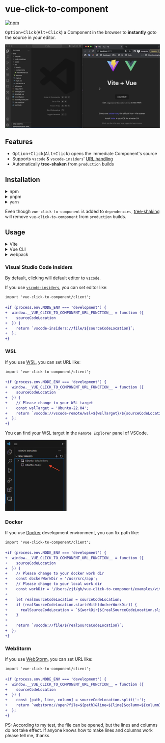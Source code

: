 # vue-click-to-component

[![npm](https://img.shields.io/npm/v/vue-click-to-component)](https://www.npmjs.com/package/vue-click-to-component)

<kbd>Option+Click</kbd>(<kbd>Alt+Click</kbd>) a Component in the browser to **instantly** goto the source in your editor.

![Vite Demo](./images/vite.webp)

## Features

- <kbd>Option+Click</kbd>(<kbd>Alt+Click</kbd>) opens the immediate Component's source
- Supports `vscode` & `vscode-insiders`' [URL handling](https://code.visualstudio.com/docs/editor/command-line#_opening-vs-code-with-urls)
- Automatically **tree-shaken** from `production` builds

## Installation

<details>
<summary>npm</summary>

```shell
npm install vue-click-to-component
```

</details>

<details>
<summary>pnpm</summary>

```shell
pnpm add vue-click-to-component
```

</details>

<details>
<summary>yarn</summary>

```shell
yarn add vue-click-to-component
```

</details>

Even though `vue-click-to-component` is added to `dependencies`, [tree-shaking](https://esbuild.github.io/api/#tree-shaking) will remove `vue-click-to-component` from `production` builds.

## Usage

<details>
<summary>Vite</summary>

[`vite.config.ts`](./examples/vite/vite.config.ts#L7)

```diff
+import { defineConfig } from 'vite'
import vue from '@vitejs/plugin-vue'
import vueClickToComponent from 'vue-click-to-component/vite-plugin';

// https://vitejs.dev/config/
export default defineConfig({
-  plugins: [vue()],
+  plugins: [vueClickToComponent(), vue()],
})
```

[`main.ts`](./examples/vite/src/main.ts#L4)

```diff
import { createApp } from 'vue'
import './style.css'
import App from './App.vue'
+import 'vue-click-to-component/client';

createApp(App).mount('#app')
```

</details>

<details>
<summary>Vue CLI</summary>

[`vue.config.js`](./examples/vue-cli/vue.config.js#L6-L8)

```diff
const { defineConfig } = require("@vue/cli-service");
+const vueClickToComponent = require("vue-click-to-component/vue-cli-plugin");

module.exports = defineConfig({
  transpileDependencies: true,
+  chainWebpack: (config) => {
+    vueClickToComponent(config);
+  },
});
```

[`main.js`](./examples/vue-cli/src/main.js#L3)

```diff
import Vue from 'vue'
import App from './App.vue'
+import 'vue-click-to-component/client.js'

Vue.config.productionTip = false

new Vue({
  render: h => h(App),
}).$mount('#app')
```

</details>

<details>
<summary>webpack</summary>

[`webpack.config.js`](./examples/webpack/webpack.config.js#L31-L35)

```diff
module: {
  rules: [
+    {
+        test: /\.vue$/,
+        enforce: 'pre',
+        loader: 'vue-click-to-component/loader',
+    },
    {
        test: /\.vue$/,
        loader: 'vue-loader',
    },
  ],
},
```

[`main.js`](./examples/webpack/src/index.js#L3)

```diff
import { createApp } from "vue";
import App from "./App.vue";
+import "vue-click-to-component/client.js";

createApp(App).mount("#app");
```

[`package.json`](./examples/webpack/package.json#L10)

```diff
"scripts": {
-  "serve": "webpack serve"
+  "serve": "NODE_ENV=development webpack serve"
},
```

</details>

### Visual Studio Code Insiders

By default, clicking will default editor to [`vscode`](https://code.visualstudio.com/).

If you use [`vscode-insiders`](https://code.visualstudio.com/insiders/), you can set editor like:

```diff
import 'vue-click-to-component/client';

+if (process.env.NODE_ENV === 'development') {
+  window.__VUE_CLICK_TO_COMPONENT_URL_FUNCTION__ = function ({
+    sourceCodeLocation
+  }) {
+    return `vscode-insiders://file/${sourceCodeLocation}`;
+  };
+}
```

### WSL

If you use [WSL](https://docs.microsoft.com/en-us/windows/wsl/), you can set URL like:

```diff
import 'vue-click-to-component/client';

+if (process.env.NODE_ENV === 'development') {
+  window.__VUE_CLICK_TO_COMPONENT_URL_FUNCTION__ = function ({
+    sourceCodeLocation
+  }) {
+    // Please change to your WSL target
+    const wslTarget = 'Ubuntu-22.04';
+    return `vscode://vscode-remote/wsl+${wslTarget}/${sourceCodeLocation}`;
+  };
+}
```

You can find your WSL target in the `Remote Explorer` panel of VSCode.

<img src="./images/wsl-target.webp" width="200" />

### Docker

If you use [Docker](https://www.docker.com/) development environment, you can fix path like:

```diff
import 'vue-click-to-component/client';

+if (process.env.NODE_ENV === 'development') {
+  window.__VUE_CLICK_TO_COMPONENT_URL_FUNCTION__ = function ({
+    sourceCodeLocation
+  }) {
+    // Please change to your docker work dir
+    const dockerWorkDir = '/usr/src/app';
+    // Please change to your local work dir
+    const workDir = '/Users/zjf/gh/vue-click-to-component/examples/vite';
+
+    let realSourceCodeLocation = sourceCodeLocation;
+    if (realSourceCodeLocation.startsWith(dockerWorkDir)) {
+      realSourceCodeLocation = `${workDir}${realSourceCodeLocation.slice(dockerWorkDir.length)}`;
+    }
+
+    return `vscode://file/${realSourceCodeLocation}`;
+  };
+}
```

### WebStorm

If you use [WebStorm](https://www.jetbrains.com/webstorm/), you can set URL like:

```diff
import 'vue-click-to-component/client';

+if (process.env.NODE_ENV === 'development') {
+  window.__VUE_CLICK_TO_COMPONENT_URL_FUNCTION__ = function ({
+    sourceCodeLocation
+  }) {
+    const [path, line, column] = sourceCodeLocation.split(':');
+    return `webstorm://open?file=${path}&line=${line}&column=${column}`;
+  };
+}
```

PS: According to my test, the file can be opened, but the lines and columns do not take effect. If anyone knows how to make lines and columns work please tell me, thanks.
